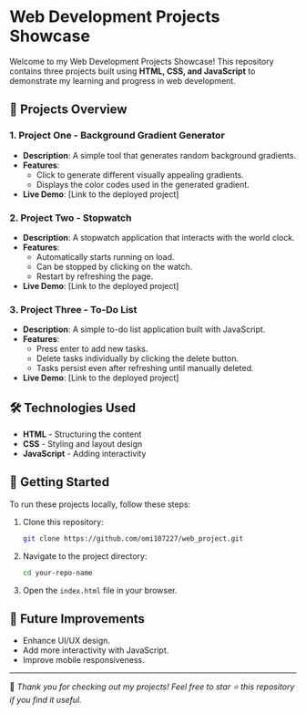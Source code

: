 # Web Development Projects Showcase

Welcome to my Web Development Projects Showcase! This repository contains three projects built using **HTML, CSS, and JavaScript** to demonstrate my learning and progress in web development.

## 📌 Projects Overview

### 1. Project One - Background Gradient Generator
- **Description**: A simple tool that generates random background gradients.
- **Features**:
  - Click to generate different visually appealing gradients.
  - Displays the color codes used in the generated gradient.
- **Live Demo**: [Link to the deployed project]

### 2. Project Two - Stopwatch
- **Description**: A stopwatch application that interacts with the world clock.
- **Features**:
  - Automatically starts running on load.
  - Can be stopped by clicking on the watch.
  - Restart by refreshing the page.
- **Live Demo**: [Link to the deployed project]

### 3. Project Three - To-Do List
- **Description**: A simple to-do list application built with JavaScript.
- **Features**:
  - Press enter to add new tasks.
  - Delete tasks individually by clicking the delete button.
  - Tasks persist even after refreshing until manually deleted.
- **Live Demo**: [Link to the deployed project]

## 🛠 Technologies Used
- **HTML** - Structuring the content
- **CSS** - Styling and layout design
- **JavaScript** - Adding interactivity

## 🚀 Getting Started
To run these projects locally, follow these steps:
1. Clone this repository:
   ```sh
   git clone https://github.com/omi107227/web_project.git
   ```
2. Navigate to the project directory:
   ```sh
   cd your-repo-name
   ```
3. Open the `index.html` file in your browser.

## 📌 Future Improvements
- Enhance UI/UX design.
- Add more interactivity with JavaScript.
- Improve mobile responsiveness.


---

🌟 _Thank you for checking out my projects! Feel free to star ⭐ this repository if you find it useful._
